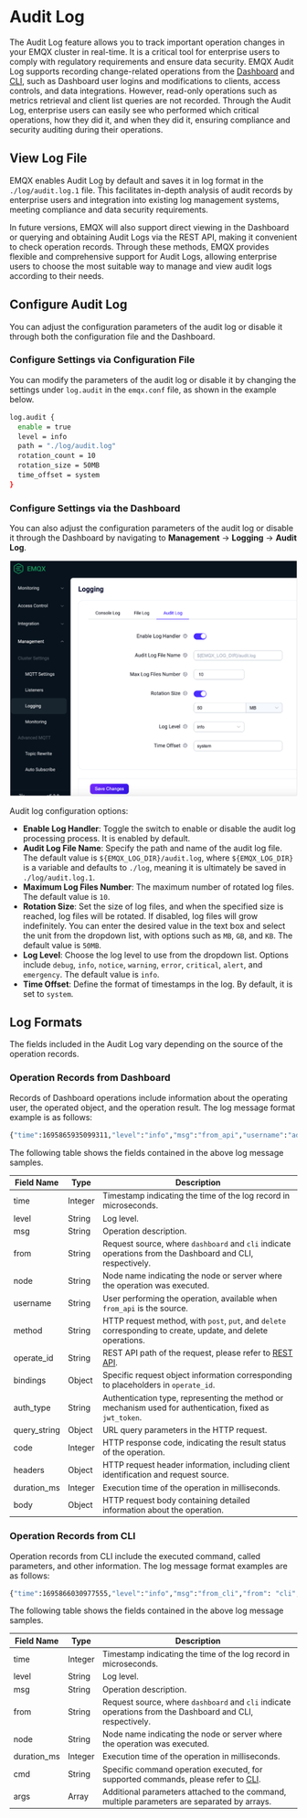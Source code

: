 # Audit Log

The Audit Log feature allows you to track important operation changes in your EMQX cluster in real-time. It is a critical tool for enterprise users to comply with regulatory requirements and ensure data security. EMQX Audit Log supports recording change-related operations from the [Dashboard](../dashboard/introduction.md) and [CLI](../admin/cli.md), such as Dashboard user logins and modifications to clients, access controls, and data integrations. However, read-only operations such as metrics retrieval and client list queries are not recorded. Through the Audit Log, enterprise users can easily see who performed which critical operations, how they did it, and when they did it, ensuring compliance and security auditing during their operations.

## View Log File

EMQX enables Audit Log by default and saves it in log format in the `./log/audit.log.1` file. This facilitates in-depth analysis of audit records by enterprise users and integration into existing log management systems, meeting compliance and data security requirements. 

In future versions, EMQX will also support direct viewing in the Dashboard or querying and obtaining Audit Logs via the REST API, making it convenient to check operation records. Through these methods, EMQX provides flexible and comprehensive support for Audit Logs, allowing enterprise users to choose the most suitable way to manage and view audit logs according to their needs.

## Configure Audit Log

You can adjust the configuration parameters of the audit log or disable it through both the configuration file and the Dashboard.

### Configure Settings via Configuration File

You can modify the parameters of the audit log or disable it by changing the settings under `log.audit` in the `emqx.conf` file, as shown in the example below.

```bash
log.audit {
  enable = true
  level = info
  path = "./log/audit.log"
  rotation_count = 10
  rotation_size = 50MB
  time_offset = system
}
```

### Configure Settings via the Dashboard

You can also adjust the configuration parameters of the audit log or disable it through the Dashboard by navigating to **Management** -> **Logging** -> **Audit Log**.

<img src="./assets/audit_log_config.png" alt="Audit Log Configuration" style="zoom:50%;" />

Audit log configuration options:

- **Enable Log Handler**: Toggle the switch to enable or disable the audit log processing process. It is enabled by default.
- **Audit Log File Name**: Specify the path and name of the audit log file. The default value is `${EMQX_LOG_DIR}/audit.log`, where `${EMQX_LOG_DIR}` is a variable and defaults to `./log`, meaning it is ultimately be saved in `./log/audit.log.1`.
- **Maximum Log Files Number**: The maximum number of rotated log files. The default value is `10`.
- **Rotation Size**: Set the size of log files, and when the specified size is reached, log files will be rotated. If disabled, log files will grow indefinitely. You can enter the desired value in the text box and select the unit from the dropdown list, with options such as `MB`, `GB`, and `KB`. The default value is `50MB`.
- **Log Level**: Choose the log level to use from the dropdown list. Options include `debug`, `info`, `notice`, `warning`, `error`, `critical`, `alert`, and `emergency`. The default value is `info`.
- **Time Offset**: Define the format of timestamps in the log. By default, it is set to `system`.

## Log Formats

The fields included in the Audit Log vary depending on the source of the operation records.

### Operation Records from Dashboard

Records of Dashboard operations include information about the operating user, the operated object, and the operation result. The log message format example is as follows:

```bash
{"time":1695865935099311,"level":"info","msg":"from_api","username":"admin","query_string":{},"operate_id":"/mqtt/retainer/message/:topic","node":"emqx@127.0.0.1","method":"delete","headers":{"user-agent":"Mozilla/5.0 (Macintosh; Intel Mac OS X 10_15_7) AppleWebKit/537.36 (KHTML, like Gecko) Chrome/116.0.0.0 Safari/537.36","sec-fetch-site":"same-origin","sec-fetch-mode":"cors","sec-fetch-dest":"empty","sec-ch-ua-platform":"\"macOS\"","sec-ch-ua-mobile":"?0","sec-ch-ua":"\"Chromium\";v=\"116\", \"Not)A;Brand\";v=\"24\", \"Google Chrome\";v=\"116\"","referer":"http://localhost:18083/","origin":"http://localhost:18083","host":"localhost:18083","connection":"keep-alive","authorization":"******","accept-language":"zh-CN,zh;q=0.9,zh-TW;q=0.8,en;q=0.7","accept-encoding":"gzip, deflate, br","accept":"*/*"},"from":"dashboard","duration_ms":1,"code":204,"body":{},"bindings":{"topic":"t/1"},"auth_type":"jwt_token"
```

The following table shows the fields contained in the above log message samples.

| Field Name   | Type    | Description                                                  |
| ------------ | ------- | ------------------------------------------------------------ |
| time         | Integer | Timestamp indicating the time of the log record in microseconds. |
| level        | String  | Log level.                                                   |
| msg          | String  | Operation description.                                       |
| from         | String  | Request source, where `dashboard` and `cli` indicate operations from the Dashboard and CLI, respectively. |
| node         | String  | Node name indicating the node or server where the operation was executed. |
| username     | String  | User performing the operation, available when `from_api` is the source. |
| method       | String  | HTTP request method, with `post`, `put`, and `delete` corresponding to create, update, and delete operations. |
| operate_id   | String  | REST API path of the request, please refer to [REST API](../admin/api.md). |
| bindings     | Object  | Specific request object information corresponding to placeholders in `operate_id`. |
| auth_type    | String  | Authentication type, representing the method or mechanism used for authentication, fixed as `jwt_token`. |
| query_string | Object  | URL query parameters in the HTTP request.                    |
| code         | Integer | HTTP response code, indicating the result status of the operation. |
| headers      | Object  | HTTP request header information, including client identification and request source. |
| duration_ms  | Integer | Execution time of the operation in milliseconds.             |
| body         | Object  | HTTP request body containing detailed information about the operation. |

### Operation Records from CLI

Operation records from CLI include the executed command, called parameters, and other information. The log message format examples are as follows:

```bash
{"time":1695866030977555,"level":"info","msg":"from_cli","from": "cli","node":"emqx@127.0.0.1","duration_ms":0,"cmd":"retainer","args":["clean", "t/1"]}
```

The following table shows the fields contained in the above log message samples.

| Field Name  | Type    | Description                                                  |
| ----------- | ------- | ------------------------------------------------------------ |
| time        | Integer | Timestamp indicating the time of the log record in microseconds. |
| level       | String  | Log level.                                                   |
| msg         | String  | Operation description.                                       |
| from        | String  | Request source, where `dashboard` and `cli` indicate operations from the Dashboard and CLI, respectively. |
| node        | String  | Node name indicating the node or server where the operation was executed. |
| duration_ms | Integer | Execution time of the operation in milliseconds.             |
| cmd         | String  | Specific command operation executed, for supported commands, please refer to [CLI](../admin/cli.md). |
| args        | Array   | Additional parameters attached to the command, multiple parameters are separated by arrays. |


